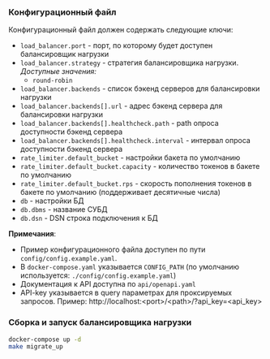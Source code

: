 ### Конфигурационный файл
Конфигурационный файл должен содержать следующие ключи:
- `load_balancer.port` - порт, по которому будет доступен балансировщик нагрузки
- `load_balancer.strategy` - стратегия балансировщика нагрузки. *Доступные значения:*
  - `round-robin`
- `load_balancer.backends` - список бэкенд серверов для балансировки нагрузки
- `load_balancer.backends[].url` - адрес бэкенд сервера для балансировки нагрузки
- `load_balancer.backends[].healthcheck.path` - path опроса доступности бэкенд сервера
- `load_balancer.backends[].healthcheck.interval` - интервал опроса доступности бэкенд сервера
- `rate_limiter.default_bucket` - настройки бакета по умолчанию 
- `rate_limiter.default_bucket.capacity` - количество токенов в бакете по умолчанию
- `rate_limiter.default_bucket.rps` - скорость пополнения токенов в бакете по умолчанию (поддерживает десятичные числа)
- `db` - настройки БД
- `db.dbms` - название СУБД
- `db.dsn` - DSN строка подключения к БД 

**Примечания**: 
- Пример конфигурационного файла доступен по пути `config/config.example.yaml`.
- В `docker-compose.yaml` указывается `CONFIG_PATH` (по умолчанию используется: `./config/config.example.yaml`)
- Документация к API доступна по `api/openapi.yaml`
- API-key указывается в query параметрах для проксируемых запросов. Пример: http://localhost:\<port>/\<path>/?api_key=<api_key>

### Сборка и запуск балансировщика нагрузки
```bash 
docker-compose up -d
make migrate_up
```
